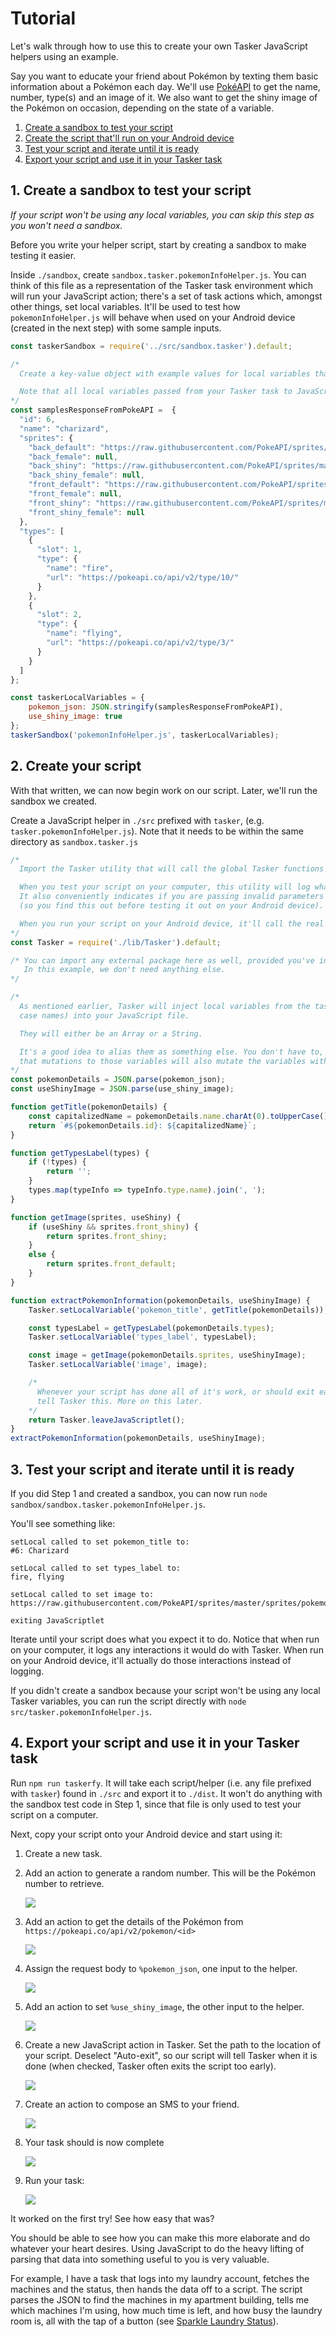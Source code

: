 # Tutorial

Let's walk through how to use this to create your own Tasker JavaScript helpers using an example.

Say you want to educate your friend about Pokémon by texting them basic information about a Pokémon each day. We'll use [PokéAPI](https://pokeapi.co/) to get the name, number, type(s) and an image of it. We also want to get the shiny image of the Pokémon on occasion, depending on the state of a variable.

1. [Create a sandbox to test your script](#1-create-a-sandbox-to-test-your-script)
2. [Create the script that'll run on your Android device](#2-create-your-script)
3. [Test your script and iterate until it is ready](#3-test-your-script-and-iterate-until-it-is-ready)
4. [Export your script and use it in your Tasker task](#4-export-your-script-and-use-it-in-your-Tasker-task)

## 1. Create a sandbox to test your script

_If your script won't be using any local variables, you can skip this step as you won't need a sandbox._

Before you write your helper script, start by creating a sandbox to make testing it easier.

Inside `./sandbox`, create `sandbox.tasker.pokemonInfoHelper.js`. You can think of this file as a representation of the Tasker task environment which will run your JavaScript action; there's a set of task actions which, amongst other things, set local variables. It'll be used to test how `pokemonInfoHelper.js` will behave when used on your Android device (created in the next step) with some sample inputs.

```JavaScript
const taskerSandbox = require('../src/sandbox.tasker').default;

/*
  Create a key-value object with example values for local variables that your Tasker task will have.

  Note that all local variables passed from your Tasker task to JavaScript will be a String or an Array
*/
const samplesResponseFromPokeAPI =  {
  "id": 6,
  "name": "charizard",
  "sprites": {
    "back_default": "https://raw.githubusercontent.com/PokeAPI/sprites/master/sprites/pokemon/back/6.png",
    "back_female": null,
    "back_shiny": "https://raw.githubusercontent.com/PokeAPI/sprites/master/sprites/pokemon/back/shiny/6.png",
    "back_shiny_female": null,
    "front_default": "https://raw.githubusercontent.com/PokeAPI/sprites/master/sprites/pokemon/6.png",
    "front_female": null,
    "front_shiny": "https://raw.githubusercontent.com/PokeAPI/sprites/master/sprites/pokemon/shiny/6.png",
    "front_shiny_female": null
  },
  "types": [
    {
      "slot": 1,
      "type": {
        "name": "fire",
        "url": "https://pokeapi.co/api/v2/type/10/"
      }
    },
    {
      "slot": 2,
      "type": {
        "name": "flying",
        "url": "https://pokeapi.co/api/v2/type/3/"
      }
    }
  ]
};

const taskerLocalVariables = {
    pokemon_json: JSON.stringify(samplesResponseFromPokeAPI),
    use_shiny_image: true
};
taskerSandbox('pokemonInfoHelper.js', taskerLocalVariables);
```

## 2. Create your script

With that written, we can now begin work on our script. Later, we'll run the sandbox we created.

Create a JavaScript helper in `./src` prefixed with `tasker`, (e.g. `tasker.pokemonInfoHelper.js`). Note that it needs to be within the same directory as `sandbox.tasker.js`

```JavaScript
/*
  Import the Tasker utility that will call the global Tasker functions for interacting with Tasker.

  When you test your script on your computer, this utility will log what it's triggering Tasker to do.
  It also conveniently indicates if you are passing invalid parameters to the Tasker functions
  (so you find this out before testing it out on your Android device).

  When you run your script on your Android device, it'll call the real functions.
*/
const Tasker = require('./lib/Tasker').default;

/* You can import any external package here as well, provided you've installed it through npm.
   In this example, we don't need anything else.
*/

/*
  As mentioned earlier, Tasker will inject local variables from the task (i.e. those with all lower
  case names) into your JavaScript file.

  They will either be an Array or a String.

  It's a good idea to alias them as something else. You don't have to, but just be aware
  that mutations to those variables will also mutate the variables within Tasker itself.
*/
const pokemonDetails = JSON.parse(pokemon_json);
const useShinyImage = JSON.parse(use_shiny_image);

function getTitle(pokemonDetails) {
    const capitalizedName = pokemonDetails.name.charAt(0).toUpperCase() + pokemonDetails.name.slice(1);
    return `#${pokemonDetails.id}: ${capitalizedName}`;
}

function getTypesLabel(types) {
    if (!types) {
        return '';
    }
    types.map(typeInfo => typeInfo.type.name).join(', ');
}

function getImage(sprites, useShiny) {
    if (useShiny && sprites.front_shiny) {
        return sprites.front_shiny;
    }
    else {
        return sprites.front_default;
    }
}

function extractPokemonInformation(pokemonDetails, useShinyImage) {
    Tasker.setLocalVariable('pokemon_title', getTitle(pokemonDetails));

    const typesLabel = getTypesLabel(pokemonDetails.types);
    Tasker.setLocalVariable('types_label', typesLabel);

    const image = getImage(pokemonDetails.sprites, useShinyImage);
    Tasker.setLocalVariable('image', image);

    /*
      Whenever your script has done all of it's work, or should exit early, it's critical to explicitly
      tell Tasker this. More on this later.
    */
    return Tasker.leaveJavaScriptlet();
}
extractPokemonInformation(pokemonDetails, useShinyImage);
```

## 3. Test your script and iterate until it is ready

If you did Step 1 and created a sandbox, you can now run `node sandbox/sandbox.tasker.pokemonInfoHelper.js`.

You'll see something like:
```
setLocal called to set pokemon_title to:
#6: Charizard

setLocal called to set types_label to:
fire, flying

setLocal called to set image to:
https://raw.githubusercontent.com/PokeAPI/sprites/master/sprites/pokemon/shiny/6.png

exiting JavaScriptlet
```

Iterate until your script does what you expect it to do. Notice that when run on your computer, it logs any interactions it would do with Tasker. When run on your Android device, it'll actually do those interactions instead of logging.

If you didn't create a sandbox because your script won't be using any local Tasker variables, you can run the script directly with `node src/tasker.pokemonInfoHelper.js`.

## 4. Export your script and use it in your Tasker task

Run `npm run taskerfy`. It will take each script/helper (i.e. any file prefixed with `tasker`) found in `./src` and export it to `./dist`. It won't do anything with the sandbox test code in Step 1, since that file is only used to test your script on a computer.

Next, copy your script onto your Android device and start using it:

1. Create a new task.
2. Add an action to generate a random number. This will be the Pokémon number to retrieve.

    ![](assets/tutorial-pokemon/1.png)

3. Add an action to get the details of the Pokémon from `https://pokeapi.co/api/v2/pokemon/<id>`

    ![](assets/tutorial-pokemon/2.png)

4. Assign the request body to `%pokemon_json`, one input to the helper.

    ![](assets/tutorial-pokemon/3.png)

5. Add an action to set `%use_shiny_image`, the other input to the helper.

    ![](assets/tutorial-pokemon/4.png)

6. Create a new JavaScript action in Tasker. Set the path to the location of your script. Deselect "Auto-exit", so our script will tell Tasker when it is done (when checked, Tasker often exits the script too early).

    ![](assets/tutorial-pokemon/5.png)

7. Create an action to compose an SMS to your friend.

    ![](assets/tutorial-pokemon/6.png)

8. Your task should is now complete

    ![](assets/tutorial-pokemon/7.png)

9. Run your task:

    ![](assets/tutorial-pokemon/8.png)

It worked on the first try! See how easy that was?

You should be able to see how you can make this more elaborate and do whatever your heart desires. Using JavaScript to do the heavy lifting of parsing that data into something useful to you is very valuable.

For example, I have a task that logs into my laundry account, fetches the machines and the status, then hands the data off to a script. The script parses the JSON to find the machines in my apartment building, tells me which machines I'm using, how much time is left, and how busy the laundry room is, all with the tap of a button (see [Sparkle Laundry Status](../README.md#sparkle-laundry-status)).
